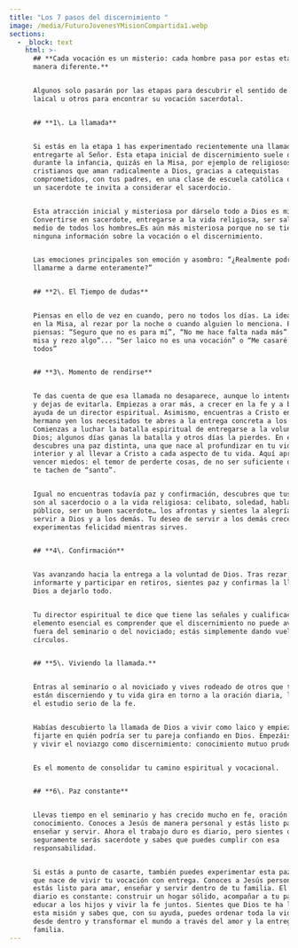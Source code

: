 ```yaml
---
title: "Los 7 pasos del discernimiento "
image: /media/FuturoJovenesYMisionCompartida1.webp
sections:
  - _block: text
    html: >-
      ## **Cada vocación es un misterio: cada hombre pasa por estas etapas de
      manera diferente.**


      Algunos solo pasarán por las etapas para descubrir el sentido de su vida
      laical u otros para encontrar su vocación sacerdotal.


      ## **1\. La llamada**


      Si estás en la etapa 1 has experimentado recientemente una llamada a
      entregarte al Señor. Esta etapa inicial de discernimiento suele ocurrir
      durante la infancia, quizás en la Misa, por ejemplo de religiosos, viendo
      cristianos que aman radicalmente a Dios, gracias a catequistas
      comprometidos, con tus padres, en una clase de escuela católica o cuando
      un sacerdote te invita a considerar el sacerdocio.


      Esta atracción inicial y misteriosa por dárselo todo a Dios es misteriosa.
      Convertirse en sacerdote, entregarse a la vida religiosa, ser sal y luz en
      medio de todos los hombres…Es aún más misteriosa porque no se tiene casi
      ninguna información sobre la vocación o el discernimiento.


      Las emociones principales son emoción y asombro: “¿Realmente podría Dios
      llamarme a darme enteramente?”


      ## **2\. El Tiempo de dudas**


      Piensas en ello de vez en cuando, pero no todos los días. La idea aparece
      en la Misa, al rezar por la noche o cuando alguien lo menciona. Pero
      piensas: “Seguro que no es para mí”, “No me hace falta nada más” “Ya voy a
      misa y rezo algo”... “Ser laico no es una vocación” o “Me casaré como
      todos”


      ## **3\. Momento de rendirse**


      Te das cuenta de que esa llamada no desaparece, aunque lo intentes. Cedes
      y dejas de evitarla. Empiezas a orar más, a crecer en la fe y a buscar
      ayuda de un director espiritual. Asimismo, encuentras a Cristo en tu
      hermano yen los necesitados te abres a la entrega concreta a los demás.
      Comienzas a luchar la batalla espiritual de entregarse a la voluntad de
      Dios; algunos días ganas la batalla y otros días la pierdes. En esta etapa
      descubres una paz distinta, una que nace al profundizar en tu vida
      interior y al llevar a Cristo a cada aspecto de tu vida. Aquí aprendes a
      vencer miedos: el temor de perderte cosas, de no ser suficiente o de que
      te tachen de “santo”.


      Igual no encuentras todavía paz y confirmación, descubres que tus miedos
      son al sacerdocio o a la vida religiosa: celibato, soledad, hablar en
      público, ser un buen sacerdote… los afrontas y sientes la alegría de
      servir a Dios y a los demás. Tu deseo de servir a los demás crece y
      experimentas felicidad mientras sirves.


      ## **4\. Confirmación**


      Vas avanzando hacia la entrega a la voluntad de Dios. Tras rezar,
      informarte y participar en retiros, sientes paz y confirmas la llamada de
      Dios a dejarlo todo.


      Tu director espiritual te dice que tiene las señales y cualificaciones. El
      elemento esencial es comprender que el discernimiento no puede avanzar más
      fuera del seminario o del noviciado; estás simplemente dando vueltas en
      círculos.


      ## **5\. Viviendo la llamada.**


      Entras al seminario o al noviciado y vives rodeado de otros que también
      están discerniendo y tu vida gira en torno a la oración diaria, la Misa y
      el estudio serio de la fe.


      Habías descubierto la llamada de Dios a vivir como laico y empiezas a
      fijarte en quién podría ser tu pareja confiando en Dios. Empezáis a salir
      y vivir el noviazgo como discernimiento: conocimiento mutuo prudente y


      Es el momento de consolidar tu camino espiritual y vocacional.


      ## **6\. Paz constante**


      Llevas tiempo en el seminario y has crecido mucho en fe, oración y
      conocimiento. Conoces a Jesús de manera personal y estás listo para
      enseñar y servir. Ahora el trabajo duro es diario, pero sientes que
      seguramente serás sacerdote y sabes que puedes cumplir con esa
      responsabilidad.


      Si estás a punto de casarte, también puedes experimentar esta paz interior
      que nace de vivir tu vocación con entrega. Conoces a Jesús personalmente y
      estás listo para amar, enseñar y servir dentro de tu familia. El trabajo
      diario es constante: construir un hogar sólido, acompañar a tu pareja,
      educar a los hijos y vivir la fe juntos. Sientes que Dios te ha llamado a
      esta misión y sabes que, con su ayuda, puedes ordenar toda la vida social
      desde dentro y transformar el mundo a través del amor y la entrega de tu
      familia.
---
```

